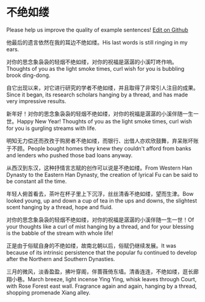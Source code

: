 # 不绝如缕

Please help us improve the quality of example sentences! [Edit on Github](https://github.com/jiyushe/jiyu-example-sentence-source/blob/main/chinese/bujuerulv.md)

<p><span class="chinese">他最后的遗言依然在我的耳边不绝如缕。</span><span class="english">His last words is still ringing in my ears.</span></p>

<p><span class="chinese">对你的思念象袅袅的轻烟不绝如缕，对你的祝福是潺潺的小溪叮咚作响。</span><span class="english">Thoughts of you as the light smoke times, curl wish for you is bubbling brook ding-dong.</span></p>

<p><span class="chinese">自它出现以来，对它进行研究的学者不绝如缕，并且取得了非常引人注目的成果。</span><span class="english">Since it began, its research scholars hanging by a thread, and has made very impressive results.</span></p>

<p><span class="chinese">新年好！对你的思念象袅袅的轻烟不绝如缕，对你的祝福是潺潺的小溪伴随一生一世。</span><span class="english">Happy New Year! Thoughts of you as the light smoke times, curl wish for you is gurgling streams with life.</span></p>

<p><span class="chinese">明知无力偿还而孜孜于购房者不绝如缕，而银行、出借人亦欢欣鼓舞，弃呆账坏账于不顾。</span><span class="english">People bought homes they knew they couldn't afford from banks and lenders who pushed those bad loans anyway.</span></p>

<p><span class="chinese">从西汉到东汉，这种抒情言志赋的创作可以说是不绝如缕。</span><span class="english">From Western Han Dynasty to the Eastern Han Dynasty, the creation of lyrical Fu can be said to be constant all the time.</span></p>

<p><span class="chinese">年轻人俯首看去，茶叶在杯子里上下沉浮，丝丝清香不绝如缕，望而生津。</span><span class="english">Bow looked young, up and down a cup of tea in the ups and downs, the slightest scent hanging by a thread, hope and fluid.</span></p>

<p><span class="chinese">对你的思念象袅袅的轻烟不绝如缕，对你的祝福是潺潺的小溪伴随一生一世！</span><span class="english">Of your thoughts like a curl of mist hanging by a thread, and for your blessing is the babble of the stream with whole life!</span></p>

<p><span class="chinese">正是由于俗赋自身的不绝如缕，故南北朝以后，俗赋仍继续发展。</span><span class="english">It was because of its intrinsic persistence that the popular fu continued to develop after the Northern and Southern Dynasties.</span></p>

<p><span class="chinese">三月的微风，淡香盈盈，拂叶穿阁，伴蔷薇倚东墙。清香连连，不绝如缕，逛长廊翔小巷。</span><span class="english">March breeze, light incense Ying Ying, whisk leaves through Court, with Rose Forest east wall. Fragrance again and again, hanging by a thread, shopping promenade Xiang alley.</span></p>

